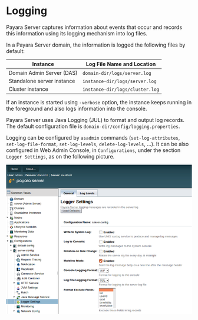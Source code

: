 # Logging

Payara Server captures information about events that occur and records this information using its logging mechanism into log files.

In a Payara Server domain, the information is logged the following files by default:

| Instance                   | Log File Name and Location          |
|----------------------------|-------------------------------------|
| Domain Admin Server (DAS)  | `domain-dir/logs/server.log`        |
| Standalone server instance | `instance-dir/logs/server.log`      |
| Cluster instance           | `instance-dir/logs/cluster.log`     |

If an instance is started using `-verbose` option, the instance keeps running in the foreground and also logs information into the console.

Payara Server uses Java Logging (JUL) to format and output log records. The default configuration file is `domain-dir/config/logging.properties`.

Logging can be configured by `asadmin` commands (`set-log-attributes`, `set-log-file-format`, `set-log-levels`, `delete-log-levels`, ...).
It can be also configured in Web Admin Console, in `Configurations`, under the section `Logger Settings`, as on the following picture.

![Logger Settings](images/logging_setup.png)
